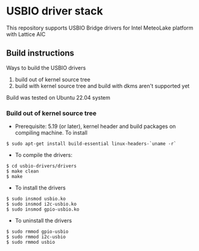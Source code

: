 # USBIO driver stack

This repository supports USBIO Bridge drivers for Intel MeteoLake platform with Lattice AIC


## Build instructions
Ways to build the USBIO drivers
  1. build out of kernel source tree
  2. build with kernel source tree and build with dkms aren't supported yet

Build was tested on Ubuntu 22.04 system

### Build out of kernel source tree
* Prerequisite: 5.19 (or later), kernel header and build packages on compiling machine. To install  
```
$ sudo apt-get install build-essential linux-headers-`uname -r`
```

* To compile the drivers:
```
$ cd usbio-drivers/drivers
$ make clean
$ make
```

* To install the drivers
```
$ sudo insmod usbio.ko
$ sudo insmod i2c-usbio.ko
$ sudo insmod gpio-usbio.ko
```

* To uninstall the drivers
```
$ sudo rmmod gpio-usbio
$ sudo rmmod i2c-usbio
$ sudo rmmod usbio
```
